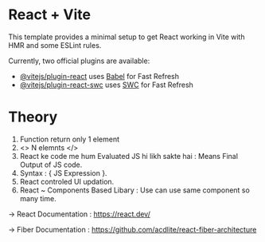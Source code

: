 # React + Vite

This template provides a minimal setup to get React working in Vite with HMR and some ESLint rules.

Currently, two official plugins are available:

- [@vitejs/plugin-react](https://github.com/vitejs/vite-plugin-react/blob/main/packages/plugin-react/README.md) uses [Babel](https://babeljs.io/) for Fast Refresh
- [@vitejs/plugin-react-swc](https://github.com/vitejs/vite-plugin-react-swc) uses [SWC](https://swc.rs/) for Fast Refresh


# Theory

1. Function return only 1 element 
2. <> N elemnts </>
3. React ke code me hum Evaluated JS hi likh sakte hai : Means Final Output of JS code. 
4. Syntax : { JS Expression }.
5. React controled UI updation.
6. React ~ Components Based Libary : Use can use same component so many time.

-> React Documentation : https://react.dev/

-> Fiber Documentation : https://github.com/acdlite/react-fiber-architecture